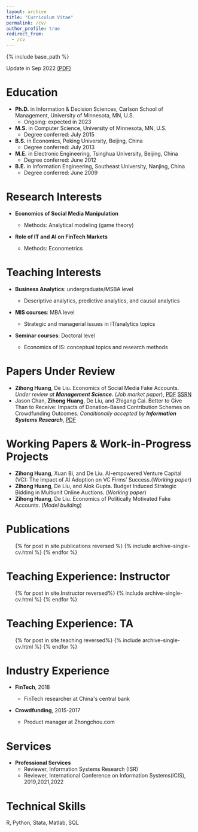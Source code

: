 ```yaml
---
layout: archive
title: "Curriculum Vitae"
permalink: /cv/
author_profile: true
redirect_from:
  - /cv
---
```

                   
{% include base_path %}

Update in Sep 2022 [(PDF)](http://huangzh0707.github.io/files/CV_Zihong_Huang_v4.pdf)

Education
======
* **Ph.D.** in Information & Decision Sciences, Carlson School of Management, University of Minnesota, MN, U.S.
  * Ongoing: expected in 2023
* **M.S.** in Computer Science, University of Minnesota, MN, U.S.
  * Degree conferred: July 2015
* **B.S.** in Economics, Peking University, Beijing, China
  * Degree conferred: July 2013
* **M.E.** in Electronic Engineering, Tsinghua University, Beijing, China
  * Degree conferred: June 2012
* **B.E.** in Information Engineering, Southeast University, Nanjing, China
  * Degree conferred: June 2009

Research Interests
======
* **Economics of Social Media Manipulation** 
  * Methods: Analytical modeling (game theory)

* **Role of IT and AI on FinTech Markets**
  * Methods: Econometrics
  
Teaching Interests
======
* **Business Analytics**: undergraduate/MSBA level
  * Descriptive analytics, predictive analytics, and causal analytics

* **MIS courses**: MBA level
  * Strategic and managerial issues in IT/analytics topics

* **Seminar courses**: Doctoral level
  * Economics of IS: conceptual topics and research methods 

Papers Under Review
======
* **Zihong Huang**, De Liu. Economics of Social Media Fake Accounts. <em>Under review at **Management
Science**</em>. (<em>Job market paper</em>), [PDF](http://huangzh0707.github.io/files/Paper1_jobmarketpaper.pdf) 
[SSRN](https://papers.ssrn.com/sol3/papers.cfm?abstract_id=4206104) 
* Jason Chan, **Zihong Huang**, De Liu, and Zhigang Cai. Better to Give Than to Receive: Impacts
of Donation-Based Contribution Schemes on Crowdfunding Outcomes. <em>Conditionally accepted by
**Information Systems Research**</em>, [PDF](http://huangzh0707.github.io/files/Paper2_zhongchou.pdf)

Working Papers & Work-in-Progress Projects
======
* **Zihong Huang**, Xuan Bi, and De Liu. AI-empowered Venture Capital (VC): The Impact of AI
Adoption on VC Firms’ Success.(<em>Working paper</em>)
* **Zihong Huang**, De Liu, and Alok Gupta. Budget Induced Strategic Bidding in Multiunit Online
Auctions. (<em>Working paper</em>)
* **Zihong Huang**, De Liu. Economics of Politically Motivated Fake Accounts. (<em>Model building</em>)

  
Publications
======
  <ul>{% for post in site.publications reversed %}
    {% include archive-single-cv.html %}
  {% endfor %}</ul>
  

Teaching Experience: Instructor
======
  <ul>{% for post in site.Instructor reversed%}
    {% include archive-single-cv.html %}
  {% endfor %}</ul>

Teaching Experience: TA
======
  <ul>{% for post in site.teaching reversed%}
    {% include archive-single-cv.html %}
  {% endfor %}</ul>
 
Industry Experience
======
* **FinTech**, 2018 
  * FinTech researcher at China's central bank

* **Crowdfunding**, 2015-2017
  * Product manager at Zhongchou.com

Services
======
* **Professional Services**
  * Reviewer, Information Systems Research (ISR)
  * Reviewer, International Conference on Information Systems(ICIS), 2019,2021,2022

Technical Skills
======
R, Python, Stata, Matlab, SQL
